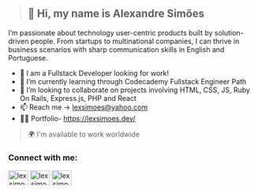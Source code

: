 > <h2>👋 Hi, my name is Alexandre Simões </h2>

I’m passionate about technology user-centric products built by solution-driven people. From startups to multinational companies, I can thrive in business scenarios with sharp communication skills in English and Portuguese.


+ 👀 I am a Fullstack Developer looking for work!
+ 🌱 I’m currently learning through Codecademy Fullstack Engineer Path 
+ 💞️ I’m looking to collaborate on projects involving HTML, CSS, JS, Ruby On Rails, Express.js, PHP and React
+ 📫 Reach me -> lexsimoes@yahoo.com
+ 🙋‍♂️ Portfolio- https://lexsimoes.dev/
> 🌍 I'm available to work worldwide

<h3 align="left">Connect with me:</h3>
<p align="left">
<a href="https://twitter.com/lexsimoes" target="blank"><img align="center" src="https://raw.githubusercontent.com/rahuldkjain/github-profile-readme-generator/master/src/images/icons/Social/twitter.svg" alt="lexsimoes" height="30" width="40" /></a>
<a href="https://linkedin.com/in/lexsimoes" target="blank"><img align="center" src="https://raw.githubusercontent.com/rahuldkjain/github-profile-readme-generator/master/src/images/icons/Social/linked-in-alt.svg" alt="lexsimoes" height="30" width="40" /></a>
<a href="https://instagram.com/lexsimoes" target="blank"><img align="center" src="https://raw.githubusercontent.com/rahuldkjain/github-profile-readme-generator/master/src/images/icons/Social/instagram.svg" alt="lexsimoes" height="30" width="40" /></a>
</p>
